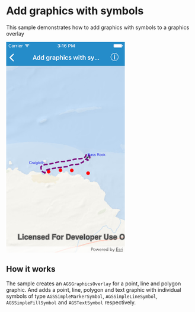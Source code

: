 # Add graphics with symbols

This sample demonstrates how to add graphics with symbols to a graphics
overlay

![](image1.png)

## How it works

The sample creates an `AGSGraphicsOverlay` for a point, line and polygon
graphic. And adds a point, line, polygon and text graphic with
individual symbols of type `AGSSimpleMarkerSymbol`,
`AGSSimpleLineSymbol`, `AGSSimpleFillSymbol` and `AGSTextSymbol`
respectively.
